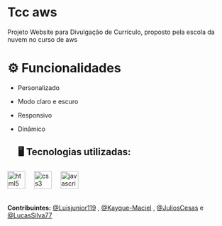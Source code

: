 # Tcc aws 
Projeto Website para Divulgação de Currículo, proposto pela escola da nuvem no curso de aws 

# ⚙ Funcionalidades 
- Personalizado
- Modo claro e escuro
- Responsivo
- Dinâmico

  ## 🖥️ Tecnologias utilizadas:<br>
###
<div align="left">
  <img src="https://cdn.jsdelivr.net/gh/devicons/devicon/icons/html5/html5-original.svg" height="40" alt="html5 logo"  />
  <img width="12" />
   <img src="https://cdn.jsdelivr.net/gh/devicons/devicon/icons/css3/css3-original.svg" height="40" alt="css3 logo"  />
  <img width="12" />
  <img src="https://cdn.jsdelivr.net/gh/devicons/devicon/icons/javascript/javascript-original.svg" height="40" alt="javascript logo"  />
  <img width="12" />
  </div>
<br>

**Contribuintes:** [@Luisjunior119](https://github.com/Luisjunior119) , [@Kayque-Maciel](https://github.com/Kayque-Maciel) , [@JuliosCesas](https://github.com/JuliosCesas) e
[@LucasSilva77](https://github.com/LucasSilva77)
